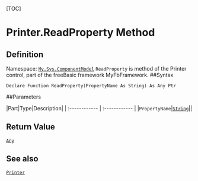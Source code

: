 [TOC]
# Printer.ReadProperty Method

## Definition
Namespace: [`My.Sys.ComponentModel`](My.Sys.ComponentModel.md)
`ReadProperty` is method of the Printer control, part of the freeBasic framework MyFbFramework.
##Syntax
```freeBasic
Declare Function ReadProperty(PropertyName As String) As Any Ptr
```

##Parameters

|Part|Type|Description|
| :------------ | :------------ |
|`PropertyName`|[`String`]("https://www.freebasic.net/wiki/KeyPgString")||

## Return Value
[`Any`]("https://www.freebasic.net/wiki/KeyPgAny")
## See also
[`Printer`](Printer.md)
